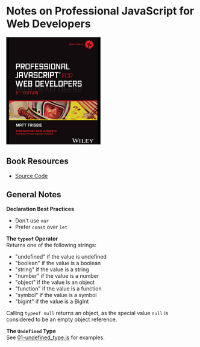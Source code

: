 # Notes on Professional JavaScript for Web Developers

<img src='images/20250407025456.png' width='250'/>

## Book Resources
- [Source Code](http://www.wiley.com/go/projavascript5e)

## General Notes

**Declaration Best Practices**
- Don't use `var`
- Prefer `const` over `let`

**The `typeof` Operator**  
Returns one of the following strings:
- "undefined" if the value is undefined
- "boolean" if the value is a boolean
- "string" if the value is a string
- "number" if the value is a number
- "object" if the value is an object
- "function" if the value is a function
- "symbol" if the value is a symbol
- "bigint" if the value is a BigInt

Calling `typeof null` returns an object, as the special value `null` is considered to be an empty object reference.

**The `Undefined` Type**  
See [01-undefined_type.js](ch03/01-undefined_type.js) for examples.